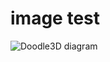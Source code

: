 # image test
![Doodle3D diagram](https://cloud.githubusercontent.com/assets/156066/15449296/fa7fab0e-1f79-11e6-9c98-e4b48b0815d0.png)
